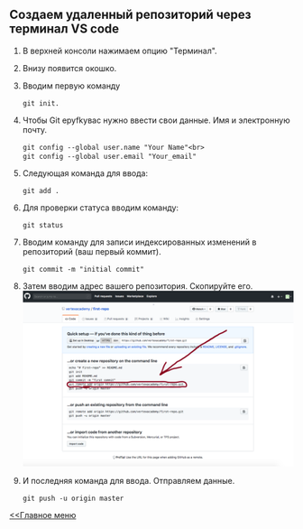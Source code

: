 ## Создаем удаленный репозиторий через терминал VS code
  
 1. В верхней консоли нажимаем опцию "Терминал".
 2. Внизу появится окошко.
 3. Вводим первую команду

    ```
    git init.
    ```

 4. Чтобы Git epyfkувас нужно ввести свои данные. Имя и электронную почту.

    ```
    git config --global user.name "Your Name"<br>
    git config --global user.email "Your_email"
    ```

 5. Cледующая команда для ввода:

    ```
    git add .
    ```

 6. Для проверки статуса вводим команду:

    ```
    git status
    ```

 7. Вводим команду для записи индексированных изменений в репозиторий (ваш первый коммит).

    ```
    git commit -m "initial commit"
    ```

 8. Затем вводим адрес вашего репозитория. Скопируйте его.
   ![11.png](./assets/11.png)
 9. И последняя команда для ввода. Отправляем данные.

    ```
    git push -u origin master
    ```

[<<Главное меню](./readme.md)